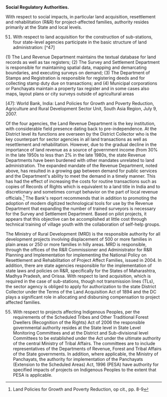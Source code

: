 
**Social Regulatory Authorities.**

With respect to social impacts, in particular land acquisition, resettlement and rehabilitation (R&R) for project-affected families, authority resides primarily at the State and local levels.

51. With respect to land acquisition for the construction of sub-stations, four state-level agencies participate in the basic structure of land administration: [^47]

(1) The Land Revenue Department maintains the textual database for land records as well as tax registers;
(2) The Survey and Settlement Department is responsible for maintaining spatial data, mapping and demarcating boundaries, and executing surveys on demand;
(3) The Department of Stamps and Registration is responsible for registering deeds and for collecting stamp duty due on transactions; and
(4) Municipal corporations or Panchayats maintain a property tax register and in some cases also maps, layout plans or city surveys outside of agricultural areas

[47]: World Bank, India: Land Policies for Growth and Poverty Reduction, Agriculture and Rural Development Sector Unit, South Asia Region, July 9, 2007.

Of the four agencies, the Land Revenue Department is the key institution, with considerable field presence dating back to pre-independence. At the District level its functions are overseen by the District Collector who is the key counterpart for sector agencies in all land transactions as well as resettlement and rehabilitation. However, due to the gradual decline in the importance of land revenue as a source of government income (from 30% in the late 1950s to less than 2% in the late 1980s, the state Revenue Departments have been burdened with other mandates unrelated to land administration. The expanded mandate of the Revenue Department, noted above, has resulted in a growing gap between demand for public services and the Department's ability to meet the demand in a timely manner. This has had the effect of increasing the costs for routine transactions such as copies of Records of Rights which is equivalent to a land title in India and to discretionary and sometimes corrupt behavior on the part of local revenue officials.[^48] The Bank's report recommends that in addition to promoting the adoption of modern digitized technological tools for use by the Revenue Department that expanding the number of trained surveyors is necessary for the Survey and Settlement Department. Based on pilot projects, it appears that this objective can be accomplished at little cost through technical training of village youth with the collaboration of self-help groups.

[^48]: Land Policies for Growth and Poverty Reduction, op cit., pp. 8-9

The Ministry of Rural Development (MRD) is the responsible authority for all development projects involving displacement of 500 or more families in plain areas or 250 or more families in hilly areas. MRD is responsible, through the offices of the R&R Commissioner and Administrator for R&R Planning and Implementation for implementing the National Policy on Resettlement and Rehabilitation of Project Affect Families, issued in 2004. In addition, there are state agencies responsible for the implementation of state laws and policies on R&R, specifically for the States of Maharashtra, Madhya Pradesh, and Orissa. With respect to land acquisition, which is required in the case of sub-stations, though not transmission lines (TLs), the sector agency is obliged to apply for authorization to the state District Collector under the Terms of the Land Acquisition Act of 1894 and the DC plays a significant role in allocating and disbursing compensation to project affected families.






<!--

It may be appropriate to cut the passage below as it pertains to IPs, and the focus of this particular analysis is resettlement.

-->

55. With respect to projects affecting Indigenous Peoples, per the requirements of the Scheduled Tribes and Other Traditional Forest Dwellers (Recognition of the Rights) Act of 2006 the responsible governmental authority resides at the State level in State Level Monitoring Committees and at the District and Sub-divisional level Committees to be established under the Act under the ultimate authority of the central Ministry of Tribal Affairs. The committees are to include representatives of the Departments of Revenue, Forest and Tribal Affairs of the State governments. In addition, where applicable, the Ministry of Panchayats, the authority for implementation of the Panchayats (Extension to the Scheduled Areas) Act, 1996 (PESA) have authority for specified impacts of projects on Indigenous Peoples to the extent that PESA is applicable.


<!--

It may be appropriate to cut the passage above as it pertains to IPs, and the focus of this particular analysis is resettlement.

-->


<!--

Note linkages to environment and use the connection with GIS development as an in-road for linking environmental issues to social ones:

**Regulatory Agencies**


42. In addition to issuing FCs, the Forest Conservation Division is responsible for implementing the Compensatory Afforestation Fund (CAF) under the authority of the National Afforestation and Eco-Development Board.[^40] To date, 715 Forest Development Areas (FDAs) have been operationalized focusing on the rehabilitation of areas affected by shifting cultivation. In the year ending October 3 1, 2006, Rs. 109.46 crores was released to FDAs for implementation of the National Afforestation Program.[^41] Under applicable provisions of this program POWERGRID is obliged deposit an assessed compensatory Afforestation payment based on the Net Present Value of diverted land with the Department of Forest as a condition for obtaining FC.


43. For proposed TLs passing through forest areas POWERGRID regional HQ and site offices consult State Forest Departments to confirm the legal status, baseline condition and ecological importance and sensitivity of the affected forest lands. Therefore, it is important that State and regional Forest Departments have accurate Geographic Information System (GIs) data on forest conditions. Recent independent studies indicate that such data is routinely collected at the District but is not fully geared to address the information needs of integrated development planning. The desired information about the potential, capability and effectiveness of GIs technology in the analysis, mapping and management of natural resources is not readily available to the user agencies mainly owing to lack of coordination among the government departments at various levels which is not yet considered user friendly. These obstacles could be removed only interlinking school and college education with the requirements of development planning of the country and evolving low cost and more user friendly GIS technology.[^42]


[^40]: A Supreme Court Order dated October 30,2002 requires that the government establish "an independent system of concurrent monitoring and evaluation.. ..implemented through the [CAF] to ensure effective and proper utilization of funds." Report of the National Commission, p. 45.

[^41]: Annual Report of the Ministry of Environment and Forests, 2005-07, p. 34.

[^42]: P. C. Tiwari, Capacity Building of Government Line Departments for Making Use of Geospatial Database in Natural Resource Management in India, 2004


47. Support for an "ecodevelopment" approach to the conservation of protected areas emerged in India in the 1990's as a response to the failures of the traditional "protection/exclusion" system of wildlife management, with the aim of accommodating the welfare and behavior of local people and integrating these concerns into the management of PAS. Under the auspices of the National Wildlife Action Plan (1983), the Environmental Action Plan (1993) and the GoI's support for the 1993 Convention on Biodiversity, the GoI increasingly broadened efforts to enhance community participation. The Eighth Five-year Plan (1992-97) incorporated the ecodevelopment approach and it has since become central to promoting wildlife management throughout India. World Bank support of the Ecodevelopment Project approved in 1996 and implemented through 2002 was accompanied by a marked improvement in the capacity of central and state PA management authorities.[^45]

48. Despite the internationally recognized capacity of the Wildlife Institute of India (WII) established in 1982, which trains wildlife managers from throughout the South Asia region, the majority of PPAs in the country are managed by personnel lacking basic training in wildlife management. As part of the Tenth Five Year Plan a number of initiatives are underway to strengthen the capacity of the Wildlife Division. These include ten ongoing research projects dealing with applied wildlife conservation undertaken primarily by academic and civil society organization^.[^46]



[^45]: Independent Evaluation Group, Project Performance Assessment Report, India, Ecodevelopment Project, June 26,2007

[^46]: Report of the National Forest Commission, p. 1 18-1 20.



<!--
Possibly link those to ecosystem services approach.
-->

<!--
49. On the State level concerned agencies include the Forest Department of each State with respect to the processing of Forest Clearances. The institutional capacity of these state authorities is highly variable from state to state.
- LOOK INTO SOCIAL DIMENSIONS OF FOREST CLEARANCES
-->

